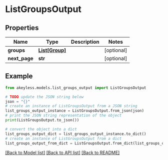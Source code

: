 # ListGroupsOutput


## Properties

Name | Type | Description | Notes
------------ | ------------- | ------------- | -------------
**groups** | [**List[Group]**](Group.md) |  | [optional] 
**next_page** | **str** |  | [optional] 

## Example

```python
from akeyless.models.list_groups_output import ListGroupsOutput

# TODO update the JSON string below
json = "{}"
# create an instance of ListGroupsOutput from a JSON string
list_groups_output_instance = ListGroupsOutput.from_json(json)
# print the JSON string representation of the object
print(ListGroupsOutput.to_json())

# convert the object into a dict
list_groups_output_dict = list_groups_output_instance.to_dict()
# create an instance of ListGroupsOutput from a dict
list_groups_output_from_dict = ListGroupsOutput.from_dict(list_groups_output_dict)
```
[[Back to Model list]](../README.md#documentation-for-models) [[Back to API list]](../README.md#documentation-for-api-endpoints) [[Back to README]](../README.md)


